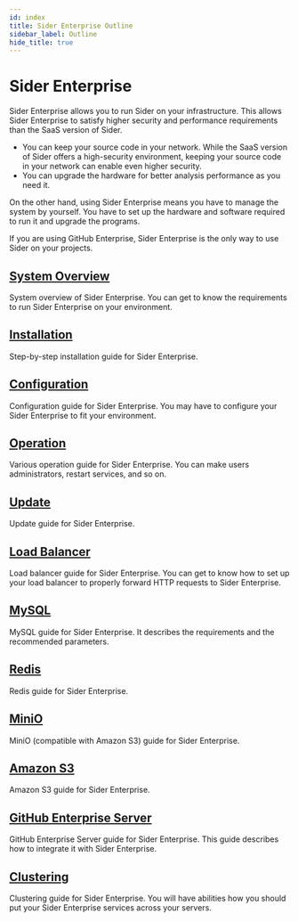 ```yaml
---
id: index
title: Sider Enterprise Outline
sidebar_label: Outline
hide_title: true
---
```


# Sider Enterprise

Sider Enterprise allows you to run Sider on your infrastructure. This allows Sider Enterprise to satisfy higher security and performance requirements than the SaaS version of Sider.

- You can keep your source code in your network. While the SaaS version of Sider offers a high-security environment, keeping your source code in your network can enable even higher security.
- You can upgrade the hardware for better analysis performance as you need it.

On the other hand, using Sider Enterprise means you have to manage the system by yourself. You have to set up the hardware and software required to run it and upgrade the programs.

If you are using GitHub Enterprise, Sider Enterprise is the only way to use Sider on your projects.

## [System Overview](./system-overview.md)

System overview of Sider Enterprise. You can get to know the requirements to run Sider Enterprise on your environment.

## [Installation](./installation.md)

Step-by-step installation guide for Sider Enterprise.

## [Configuration](./config.md)

Configuration guide for Sider Enterprise. You may have to configure your Sider Enterprise to fit your environment.

## [Operation](./operation.md)

Various operation guide for Sider Enterprise. You can make users administrators, restart services, and so on.

## [Update](./updating.md)

Update guide for Sider Enterprise.

## [Load Balancer](./load-balancer.md)

Load balancer guide for Sider Enterprise. You can get to know how to set up your load balancer to properly forward HTTP requests to Sider Enterprise.

## [MySQL](./mysql.md)

MySQL guide for Sider Enterprise. It describes the requirements and the recommended parameters.

## [Redis](./redis.md)

Redis guide for Sider Enterprise.

## [MiniO](./minio.md)

MiniO (compatible with Amazon S3) guide for Sider Enterprise.

## [Amazon S3](./minio.md)

Amazon S3 guide for Sider Enterprise.

## [GitHub Enterprise Server](./github.md)

GitHub Enterprise Server guide for Sider Enterprise. This guide describes how to integrate it with Sider Enterprise.

## [Clustering](./clustering.md)

Clustering guide for Sider Enterprise. You will have abilities how you should put your Sider Enterprise services across your servers.
